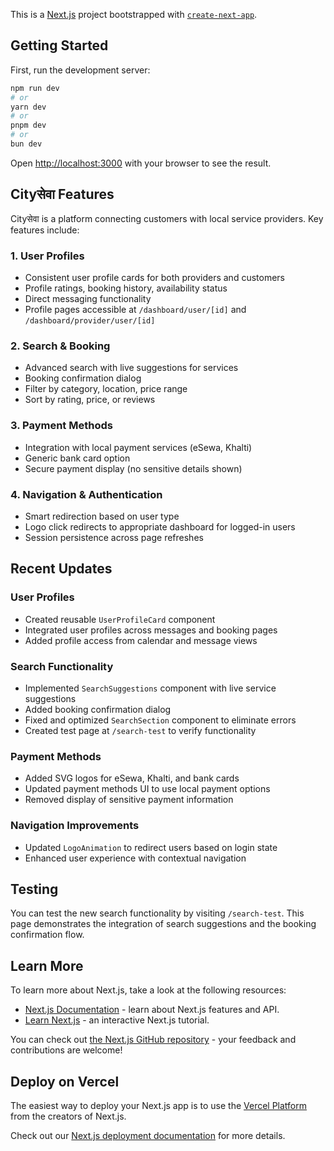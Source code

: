This is a [Next.js](https://nextjs.org) project bootstrapped with [`create-next-app`](https://nextjs.org/docs/app/api-reference/cli/create-next-app).

## Getting Started

First, run the development server:

```bash
npm run dev
# or
yarn dev
# or
pnpm dev
# or
bun dev
```

Open [http://localhost:3000](http://localhost:3000) with your browser to see the result.

## Cityसेवा Features

Cityसेवा is a platform connecting customers with local service providers. Key features include:

### 1. User Profiles
- Consistent user profile cards for both providers and customers
- Profile ratings, booking history, availability status
- Direct messaging functionality
- Profile pages accessible at `/dashboard/user/[id]` and `/dashboard/provider/user/[id]`

### 2. Search & Booking
- Advanced search with live suggestions for services
- Booking confirmation dialog
- Filter by category, location, price range
- Sort by rating, price, or reviews

### 3. Payment Methods
- Integration with local payment services (eSewa, Khalti)
- Generic bank card option
- Secure payment display (no sensitive details shown)

### 4. Navigation & Authentication
- Smart redirection based on user type
- Logo click redirects to appropriate dashboard for logged-in users
- Session persistence across page refreshes

## Recent Updates

### User Profiles
- Created reusable `UserProfileCard` component
- Integrated user profiles across messages and booking pages
- Added profile access from calendar and message views

### Search Functionality
- Implemented `SearchSuggestions` component with live service suggestions
- Added booking confirmation dialog
- Fixed and optimized `SearchSection` component to eliminate errors
- Created test page at `/search-test` to verify functionality

### Payment Methods
- Added SVG logos for eSewa, Khalti, and bank cards
- Updated payment methods UI to use local payment options
- Removed display of sensitive payment information

### Navigation Improvements
- Updated `LogoAnimation` to redirect users based on login state
- Enhanced user experience with contextual navigation

## Testing

You can test the new search functionality by visiting `/search-test`. This page demonstrates the integration of search suggestions and the booking confirmation flow.

## Learn More

To learn more about Next.js, take a look at the following resources:

- [Next.js Documentation](https://nextjs.org/docs) - learn about Next.js features and API.
- [Learn Next.js](https://nextjs.org/learn) - an interactive Next.js tutorial.

You can check out [the Next.js GitHub repository](https://github.com/vercel/next.js) - your feedback and contributions are welcome!

## Deploy on Vercel

The easiest way to deploy your Next.js app is to use the [Vercel Platform](https://vercel.com/new?utm_medium=default-template&filter=next.js&utm_source=create-next-app&utm_campaign=create-next-app-readme) from the creators of Next.js.

Check out our [Next.js deployment documentation](https://nextjs.org/docs/app/building-your-application/deploying) for more details.
